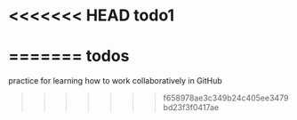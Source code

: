 <<<<<<< HEAD
todo1
=====
=======
todos
=====

practice for learning how to work collaboratively in GitHub
>>>>>>> f658978ae3c349b24c405ee3479bd23f3f0417ae

